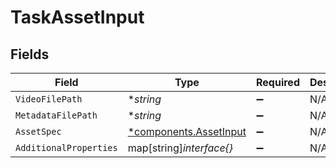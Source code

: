 # TaskAssetInput


## Fields

| Field                                                           | Type                                                            | Required                                                        | Description                                                     |
| --------------------------------------------------------------- | --------------------------------------------------------------- | --------------------------------------------------------------- | --------------------------------------------------------------- |
| `VideoFilePath`                                                 | **string*                                                       | :heavy_minus_sign:                                              | N/A                                                             |
| `MetadataFilePath`                                              | **string*                                                       | :heavy_minus_sign:                                              | N/A                                                             |
| `AssetSpec`                                                     | [*components.AssetInput](../../models/components/assetinput.md) | :heavy_minus_sign:                                              | N/A                                                             |
| `AdditionalProperties`                                          | map[string]*interface{}*                                        | :heavy_minus_sign:                                              | N/A                                                             |